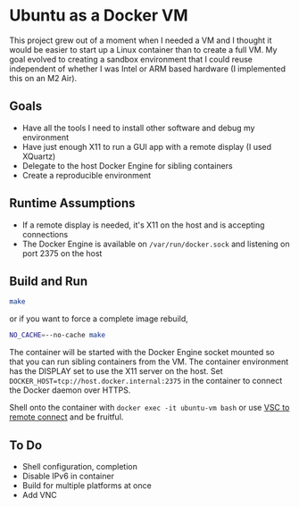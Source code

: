 # Ubuntu as a Docker VM

This project grew out of a moment when I needed a VM and I thought it would be easier to start up a Linux container than to create a full VM. My goal evolved to creating a sandbox environment that I could reuse independent of whether I was Intel or ARM based hardware (I implemented this on an M2 Air).

## Goals

  * Have all the tools I need to install other software and debug my environment
  * Have just enough X11 to run a GUI app with a remote display (I used XQuartz)
  * Delegate to the host Docker Engine for sibling containers
  * Create a reproducible environment

## Runtime Assumptions

  * If a remote display is needed, it's X11 on the host and is accepting connections
  * The Docker Engine is available on `/var/run/docker.sock` and listening on port 2375 on the host

## Build and Run

```sh
make
```

or if you want to force a complete image rebuild,

```sh
NO_CACHE=--no-cache make
```

The container will be started with the Docker Engine socket mounted so that you can run sibling containers from the VM. The container environment has the DISPLAY set to use the X11 server on the host. Set `DOCKER_HOST=tcp://host.docker.internal:2375` in the container to connect the Docker daemon over HTTPS.

Shell onto the container with `docker exec -it ubuntu-vm bash` or use [VSC to remote connect](https://code.visualstudio.com/docs/devcontainers/attach-container) and be fruitful.

## To Do

  * Shell configuration, completion
  * Disable IPv6 in container
  * Build for multiple platforms at once
  * Add VNC
